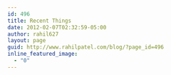 ```yaml
---
id: 496
title: Recent Things
date: 2012-02-07T02:32:59-05:00
author: rahil627
layout: page
guid: http://www.rahilpatel.com/blog/?page_id=496
inline_featured_image:
  - "0"
---
```


